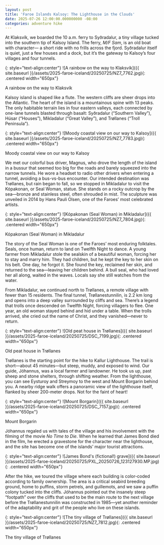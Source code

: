 ```yaml
---
layout: post
title: 'Faroe Islands Kalsoy: The Lighthouse in the Clouds'
date: 2025-07-26 12:00:00.000000000 -08:00
categories: adventure hike
---
```

<link rel="stylesheet" href="{{ site.baseurl }}/post-styles.css">

At Klaksvík, we boarded the 10 a.m. ferry to Syðradalur, a tiny village tucked into the southern tip of Kalsoy Island. The ferry, *M/F Sam*, is an old boat with character— a short ride with no frills across the fjord. Syðradalur itself is quiet, just a few houses and a dock, but it’s the gateway to Kalsoy’s four villages and four tunnels. 

{: style="text-align:center"}
![A rainbow on the way to Klaksvík]({{ site.baseurl }}/assets/2025-faroe-iceland/20250725/NZ7_7762.jpg){: .centered width="650px"}
<div class="descriptioninline">A rainbow on the way to Klaksvík</div>

Kalsoy island is shaped like a flute. The western cliffs are sheer drops into the Atlantic. The heart of the island is a mountainous spine with 13 peaks. The only habitable terrain lies in four eastern valleys, each connected by one-lane tunnels blasted through basalt: Syðradalur (“Southern Valley”), Húsar (“Houses”), Mikladalur (“Great Valley”), and Trøllanes (“Troll Peninsula”). 

{: style="text-align:center"}
![Moody coastal view on our way to Kalsoy]({{ site.baseurl }}/assets/2025-faroe-iceland/20250725/NZ7_7783.jpg){: .centered width="650px"}
<div class="descriptioninline">Moody coastal view on our way to Kalsoy</div>

We met our colorful bus driver, Magnus, who drove the length of the island in a bussur that seemed too big for the roads and barely squeezed into the narrow tunnels. He wore a headset to radio other drivers when entering a tunnel, avoiding a bus-vs-bus encounter. Our intended destination was Trøllanes, but rain began to fall, so we stopped in Mikladalur to visit the Kópakonan, or Seal Woman, statue. She stands on a rocky outcrop by the sea—bronze and stainless steel, often shrouded in mist. The sculpture was unveiled in 2014 by Hans Pauli Olsen, one of the Faroes’ most celebrated artists. 

{: style="text-align:center"}
![Kópakonan (Seal Woman) in Mikladalur]({{ site.baseurl }}/assets/2025-faroe-iceland/20250725/NZ7_7804.jpg){: .centered width="650px"}
<div class="descriptioninline">Kópakonan (Seal Woman) in Mikladalur</div>

The story of the Seal Woman is one of the Faroes’ most enduring folktales. Seals, once human, return to land on Twelfth Night to dance. A young farmer from Mikladalur stole the sealskin of a beautiful woman, forcing her to stay and marry him. They had children, but he kept the key to her skin on his belt. One day, he forgot it. She found the key, reclaimed her skin, and returned to the sea—leaving her children behind. A bull seal, who had loved her all along, waited in the waves. Locals say she still watches from the water. 

From Mikladalur, we continued north to Trøllanes, a remote village with fewer than 15 residents. The final tunnel, Trøllanestunnilin, is 2.2 km long and opens into a deep valley surrounded by cliffs and sea. There’s a legend that trolls once descended on Twelfth Night, forcing villagers to flee. One year, an old woman stayed behind and hid under a table. When the trolls arrived, she cried out the name of Christ, and they vanished—never to return. 

{: style="text-align:center"}
![Old peat house in Trøllanes]({{ site.baseurl }}/assets/2025-faroe-iceland/20250725/DSC_7199.jpg){: .centered width="650px"}
<div class="descriptioninline">Old peat house in Trøllanes</div>

Trøllanes is the starting point for the hike to Kallur Lighthouse. The trail is short—about 45 minutes—but steep, muddy, and exposed to wind. Our guide, Jóhannus, was a local farmer and landowner. He took us up, past sheep and stone shelters, through shifting weather. From the lighthouse, you can see Eysturoy and Streymoy to the west and Mount Borgarin behind you. A nearby ridge walk offers a panoramic view of the lighthouse itself, flanked by sheer 200-meter drops. Not for the faint of heart! 

{: style="text-align:center"}
![Mount Borgarin]({{ site.baseurl }}/assets/2025-faroe-iceland/20250725/DSC_7157.jpg){: .centered width="650px"}
<div class="descriptioninline">Mount Borgarin</div>

Jóhannus regaled us with tales of the village and his involvement with the filming of the movie *No Time to Die*. When he learned that James Bond died in the film, he erected a gravestone for the character near the lighthouse, and the site has become one of the islands’ major tourist attractions. 

{: style="text-align:center"}
![James Bond's (fictional!) grave]({{ site.baseurl }}/assets/2025-faroe-iceland/20250725/PXL_20250726_123127930.MP.jpg){: .centered width="650px"}

After the hike, we toured the village where each building is color-coded according to family ownership. The area is a critical seabird breeding ground, home to puffins, storm petrels, and guillemots, and we saw a puffin colony tucked into the cliffs. Jóhannus pointed out the insanely steep “footpath” over the cliffs that used to be the main route to the next village before the Trøllanestunnilin was constructed in 1985—yet another reminder of the adaptability and grit of the people who live on these islands. 

{: style="text-align:center"}
![The tiny village of Trøllanes]({{ site.baseurl }}/assets/2025-faroe-iceland/20250725/NZ7_7812.jpg){: .centered width="650px"}
<div class="descriptioninline">The tiny village of Trøllanes</div>

